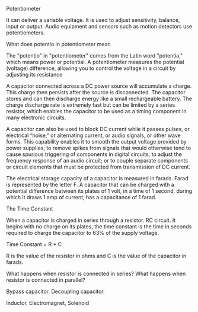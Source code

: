Potentiometer

It can deliver a variable voltage. It is used to adjust sensitivity, balance, input or output. Audio equipment and sensors such as motion detectors use potentiometers.

What does potentio in potentiometer mean

The "potentio" in "potentiometer" comes from the Latin word "potentia," which means power or potential. A potentiometer measures the potential (voltage) difference, allowing you to control the voltage in a circuit by adjusting its resistance

A capacitor connected across a DC power source will accumulate a charge. This charge then persists after the source is disconnected. The capacitor stores and can then discharge energy like a small rechargeable battery. The charge discharge rate is extremely fast but can be limited by a series resistor, which enables the capacitor to be used as a timing component in many electronic circuits.

A capacitor can also be used to block DC current while it passes pulses, or electrical “noise,” or alternating current, or audio signals, or other wave forms. This capability enables it to smooth the output voltage provided by power supplies; to remove spikes from signals that would otherwise tend to cause spurious triggering of components in digital circuits; to adjust the frequency response of an audio circuit; or to couple separate components or circuit elements that must be protected from transmission of DC current.

The electrical storage capacity of a capacitor is measured in farads. Farad is represented by the letter F. A capacitor that can be charged with a potential difference between its plates of 1 volt, in a time of 1 second, during which it draws 1 amp of current, has a capacitance of 1 farad.

The Time Constant

When a capacitor is charged in series through a resistor. RC circuit. It begins with no charge on its plates, the time constant is the time in seconds required to charge the capacitor to 63% of the supply voltage.

Time Constant = R * C

R is the value of the resistor in ohms and C is the value of the capacitor in farads.

What happens when resistor is connected in series?
What happens when resistor is connected in parallel?

Bypass capacitor. Decoupling capacitor.

Inductor, Electromagnet, Solenoid
